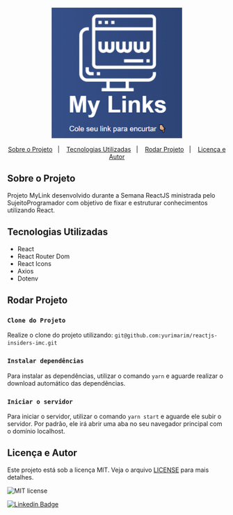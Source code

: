 <p align="center">
   <img src="./.github/mylinks-logo.png" alt="mylinks" width="300"/>
</p>

<p align="center">
  <a href="#sobre">Sobre o Projeto</a>&nbsp;&nbsp;&nbsp;|&nbsp;&nbsp;&nbsp;
  <a href="#tecnologias-utilizadas">Tecnologias Utilizadas</a>&nbsp;&nbsp;&nbsp;|&nbsp;&nbsp;&nbsp;
  <a href="#rodar-projeto">Rodar Projeto</a>&nbsp;&nbsp;&nbsp;|&nbsp;&nbsp;&nbsp;
  <a href="#licença-e-autor">Licença e Autor</a>
</p>

## Sobre o Projeto

Projeto MyLink desenvolvido durante a Semana ReactJS ministrada pelo SujeitoProgramador com objetivo de fixar e estruturar conhecimentos utilizando React.

## Tecnologias Utilizadas

- React
- React Router Dom
- React Icons
- Axios
- Dotenv

## Rodar Projeto

### `Clone do Projeto`

Realize o clone do projeto utilizando:
`git@github.com:yurimarim/reactjs-insiders-imc.git`

### `Instalar dependências`

Para instalar as dependências, utilizar o comando `yarn` e aguarde realizar o download automático das dependências.

### `Iniciar o servidor`

Para iniciar o servidor, utilizar o comando `yarn start` e aguarde ele subir o servidor. Por padrão, ele irá abrir uma aba no seu navegador principal com o domínio localhost.

## Licença e Autor

Este projeto está sob a licença MIT. Veja o arquivo [LICENSE](https://github.com/yurimarim/reactjs-insiders-mylink/blob/main/LICENSE.txt) para mais detalhes.

<img alt="MIT license" src="https://img.shields.io/badge/license-MIT-e6e6e8">

[![Linkedin Badge](https://img.shields.io/badge/-Yuri_Marim-blue?style=flat-square&logo=Linkedin&logoColor=white&link=https://www.linkedin.com/in/yuri-marim-6b6130197/)](https://www.linkedin.com/in/yurimarim)
